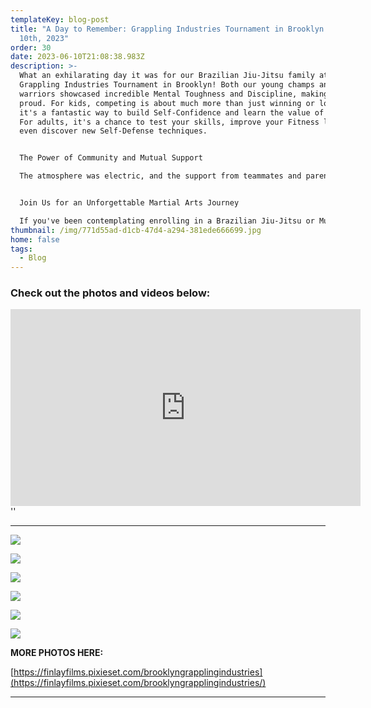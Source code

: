 ```yaml
---
templateKey: blog-post
title: "A Day to Remember: Grappling Industries Tournament in Brooklyn on June
  10th, 2023"
order: 30
date: 2023-06-10T21:08:38.983Z
description: >-
  What an exhilarating day it was for our Brazilian Jiu-Jitsu family at the
  Grappling Industries Tournament in Brooklyn! Both our young champs and adult
  warriors showcased incredible Mental Toughness and Discipline, making us all
  proud. For kids, competing is about much more than just winning or losing;
  it's a fantastic way to build Self-Confidence and learn the value of teamwork.
  For adults, it's a chance to test your skills, improve your Fitness level, and
  even discover new Self-Defense techniques.


  The Power of Community and Mutual Support

  The atmosphere was electric, and the support from teammates and parents was heartwarming to see. One of the most beautiful aspects of Brazilian Jiu-Jitsu and MMA is the sense of community it fosters. Whether you're a child taking your first steps into Martial Arts or an adult looking to elevate your game, there's a place for you here. Our team's unity and mutual encouragement were the true victories of the day, proving that we're stronger together.


  Join Us for an Unforgettable Martial Arts Journey

  If you've been contemplating enrolling in a Brazilian Jiu-Jitsu or Muay Thai class, there's no better time than now. Our doors are open to newcomers of all ages, and we offer a range of classes to suit every skill level. Don't miss out on the chance to improve your Mental Toughness, Fitness, and Self-Defense skills while being part of an amazing community. See you on the mat!
thumbnail: /img/771d55ad-d1cb-47d4-a294-381ede666699.jpg
home: false
tags:
  - Blog
---
```

### **C﻿heck out the photos and videos below:**

<iframe width="560" height="315" src="https://www.youtube.com/embed/videoseries?list=PLdyR8mvQmCdTZl2L-HXegkstNq0zLAqH_" title="YouTube video player" frameborder="0" allow="accelerometer; autoplay; clipboard-write; encrypted-media; gyroscope; picture-in-picture; web-share" allowfullscreen></iframe>''

- - -

![](/img/img_2551.jpg)

![](/img/img_2420.jpg)

![](/img/img_2043-1-.jpg)

![](/img/img_2889.jpg)

![](/img/img_2347.jpg)

![](/img/img_2727.jpg)

**MORE PHOTOS HERE:**

[https://finlayfilms.pixieset.com/brooklyngrapplingindustries](https://finlayfilms.pixieset.com/brooklyngrapplingindustries/)

- - -